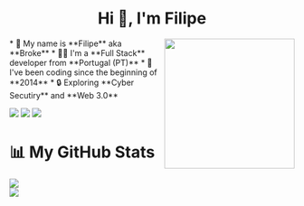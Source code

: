 <h1 align="center">Hi 👋, I'm Filipe</h1>

<img align="right" src="https://media.giphy.com/media/YuKbGGIYMXemhnub3q/giphy.gif" width="230">
* 👑 My name is **Filipe** aka **Broke**
* 🧑‍🦰 I'm a **Full Stack** developer from **Portugal (PT)**
* 🌿 I've been coding since the beginning of **2014**
* 🔒 Exploring **Cyber Secutiry** and **Web 3.0**

![](https://img.shields.io/badge/Discord-blue?style=for-the-badge&logo=discord&logoColor=white)
![](https://img.shields.io/badge/Github-gray?style=for-the-badge&logo=github&logoColor=white)
![](https://img.shields.io/badge/LINKEDIN-red?style=for-the-badge&logo=twitter&logoColor=white)


📊 My GitHub Stats
======================

![](https://github-readme-stats.vercel.app/api?username=brokebrk&show_icons=true&count_private=true&theme=dracula)  
![](https://github-readme-stats.vercel.app/api/top-langs/?username=brokebrk&layout=compact&theme=dracula)

